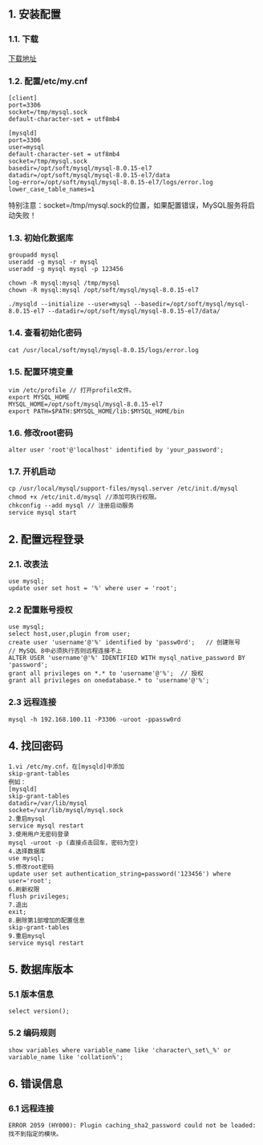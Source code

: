 ## 1. 安装配置

### 1.1. 下载

[下载地址](www.mysql.com)

### 1.2. 配置/etc/my.cnf

```properties
[client]
port=3306
socket=/tmp/mysql.sock
default-character-set = utf8mb4

[mysqld]
port=3306
user=mysql
default-character-set = utf8mb4
socket=/tmp/mysql.sock
basedir=/opt/soft/mysql/mysql-8.0.15-el7
datadir=/opt/soft/mysql/mysql-8.0.15-el7/data
log-error=/opt/soft/mysql/mysql-8.0.15-el7/logs/error.log
lower_case_table_names=1
```

特别注意：socket=/tmp/mysql.sock的位置，如果配置错误，MySQL服务将启动失败！

### 1.3. 初始化数据库

```properties
groupadd mysql
useradd -g mysql -r mysql
useradd -g mysql mysql -p 123456

chown -R mysql:mysql /tmp/mysql
chown -R mysql:mysql /opt/soft/mysql/mysql-8.0.15-el7

./mysqld --initialize --user=mysql --basedir=/opt/soft/mysql/mysql-8.0.15-el7 --datadir=/opt/soft/mysql/mysql-8.0.15-el7/data/
```

### 1.4. 查看初始化密码

```properties
cat /usr/local/soft/mysql/mysql-8.0.15/logs/error.log
```

### 1.5. 配置环境变量

```properties
vim /etc/profile // 打开profile文件。
export MYSQL_HOME
MYSQL_HOME=/opt/soft/mysql/mysql-8.0.15-el7
export PATH=$PATH:$MYSQL_HOME/lib:$MYSQL_HOME/bin 
```

### 1.6. 修改root密码

```properties
alter user 'root'@'localhost' identified by 'your_password';
```

### 1.7. 开机启动

```properties
cp /usr/local/mysql/support-files/mysql.server /etc/init.d/mysql
chmod +x /etc/init.d/mysql //添加可执行权限。
chkconfig --add mysql // 注册启动服务
service mysql start
```

## 2. 配置远程登录

### 2.1. 改表法

```properties
use mysql;
update user set host = '%' where user = 'root';
```

### 2.2 配置账号授权

```properties
use mysql;
select host,user,plugin from user;
create user 'username'@'%' identified by 'passw0rd';   // 创建账号
// MySQL 8中必须执行否则远程连接不上
ALTER USER 'username'@'%' IDENTIFIED WITH mysql_native_password BY 'password'; 
grant all privileges on *.* to 'username'@'%';  // 授权
grant all privileges on onedatabase.* to 'username'@'%';
```

### 2.3 远程连接

```properties
mysql -h 192.168.100.11 -P3306 -uroot -ppassw0rd
```

## 4. 找回密码

```properties
1.vi /etc/my.cnf，在[mysqld]中添加
skip-grant-tables
例如：
[mysqld]
skip-grant-tables
datadir=/var/lib/mysql
socket=/var/lib/mysql/mysql.sock
2.重启mysql
service mysql restart
3.使用用户无密码登录
mysql -uroot -p (直接点击回车，密码为空)
4.选择数据库
use mysql;
5.修改root密码
update user set authentication_string=password('123456') where user='root';
6.刷新权限
flush privileges;
7.退出
exit;
8.删除第1部增加的配置信息
skip-grant-tables
9.重启mysql
service mysql restart
```

## 5. 数据库版本

### 5.1 版本信息

```properties
select version();
```

### 5.2 编码规则

```properties
show variables where variable_name like 'character\_set\_%' or variable_name like 'collation%';
```



## 6. 错误信息

### 6.1 远程连接

```properties
ERROR 2059 (HY000): Plugin caching_sha2_password could not be loaded: 找不到指定的模块。
```

